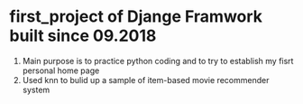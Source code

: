 # first_project of Djange Framwork built since 09.2018
1. Main purpose is to practice python coding and to try to establish my fisrt personal home page
2. Used knn to bulid up a sample of item-based movie recommender system


